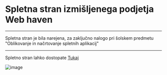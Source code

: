 # Spletna stran izmišljenega podjetja Web haven
--- 
Spletna stran je bila narejena, za zaključno nalogo pri šolskem predmetu "Oblikovanje in načrtovanje spletnih aplikacij"

---
Spletno stran lahko dostopate [Tukaj](https://cyborne0.github.io/web-haven.github.io/)



![image](https://hackmd.io/_uploads/r1f6HNW7A.png)
